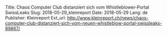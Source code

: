 Title: Chaos Computer Club distanziert sich vom Whistleblower-Portal SwissLeaks
Slug: 2018-05-29_kleinreport
Date: 2018-05-29
Lang: de
Publisher: Kleinreport
Ext_url: http://www.kleinreport.ch/news/chaos-computer-club-distanziert-sich-vom-neuen-whistleblow-portal-swissleaks-89867/